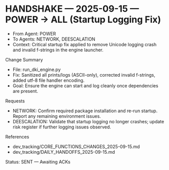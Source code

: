 # HANDSHAKE — 2025-09-15 — POWER → ALL (Startup Logging Fix)

- From Agent: POWER
- To Agents: NETWORK, DEESCALATION
- Context: Critical startup fix applied to remove Unicode logging crash and invalid f-strings in the engine launcher.

Change Summary
- File: run_dki_engine.py
- Fix: Sanitized all prints/logs (ASCII-only), corrected invalid f-strings, added utf-8 file handler encoding.
- Goal: Ensure the engine can start and log cleanly once dependencies are present.

Requests
- NETWORK: Confirm required package installation and re-run startup. Report any remaining environment issues.
- DEESCALATION: Validate that startup logging no longer crashes; update risk register if further logging issues observed.

References
- dev_tracking/CORE_FUNCTIONS_CHANGES_2025-09-15.md
- dev_tracking/DAILY_HANDOFFS_2025-09-15.md

Status: SENT — Awaiting ACKs

